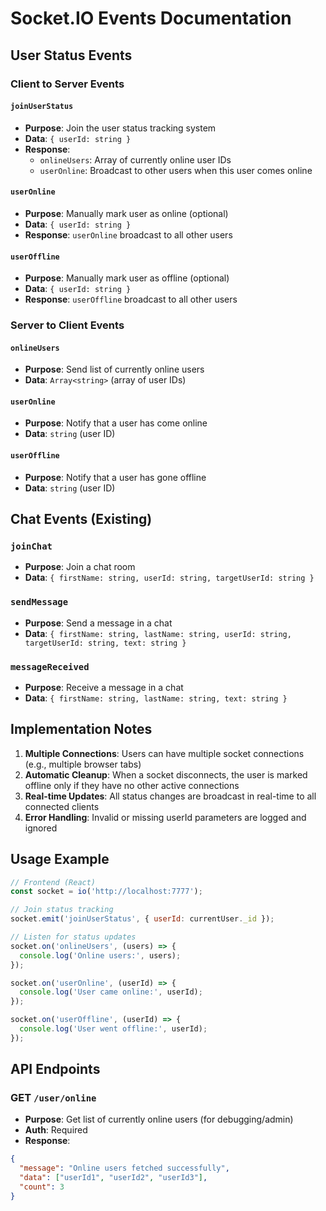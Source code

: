 # Socket.IO Events Documentation

## User Status Events

### Client to Server Events

#### `joinUserStatus`
- **Purpose**: Join the user status tracking system
- **Data**: `{ userId: string }`
- **Response**: 
  - `onlineUsers`: Array of currently online user IDs
  - `userOnline`: Broadcast to other users when this user comes online

#### `userOnline`
- **Purpose**: Manually mark user as online (optional)
- **Data**: `{ userId: string }`
- **Response**: `userOnline` broadcast to all other users

#### `userOffline`
- **Purpose**: Manually mark user as offline (optional)
- **Data**: `{ userId: string }`
- **Response**: `userOffline` broadcast to all other users

### Server to Client Events

#### `onlineUsers`
- **Purpose**: Send list of currently online users
- **Data**: `Array<string>` (array of user IDs)

#### `userOnline`
- **Purpose**: Notify that a user has come online
- **Data**: `string` (user ID)

#### `userOffline`
- **Purpose**: Notify that a user has gone offline
- **Data**: `string` (user ID)

## Chat Events (Existing)

### `joinChat`
- **Purpose**: Join a chat room
- **Data**: `{ firstName: string, userId: string, targetUserId: string }`

### `sendMessage`
- **Purpose**: Send a message in a chat
- **Data**: `{ firstName: string, lastName: string, userId: string, targetUserId: string, text: string }`

### `messageReceived`
- **Purpose**: Receive a message in a chat
- **Data**: `{ firstName: string, lastName: string, text: string }`

## Implementation Notes

1. **Multiple Connections**: Users can have multiple socket connections (e.g., multiple browser tabs)
2. **Automatic Cleanup**: When a socket disconnects, the user is marked offline only if they have no other active connections
3. **Real-time Updates**: All status changes are broadcast in real-time to all connected clients
4. **Error Handling**: Invalid or missing userId parameters are logged and ignored

## Usage Example

```javascript
// Frontend (React)
const socket = io('http://localhost:7777');

// Join status tracking
socket.emit('joinUserStatus', { userId: currentUser._id });

// Listen for status updates
socket.on('onlineUsers', (users) => {
  console.log('Online users:', users);
});

socket.on('userOnline', (userId) => {
  console.log('User came online:', userId);
});

socket.on('userOffline', (userId) => {
  console.log('User went offline:', userId);
});
```

## API Endpoints

### GET `/user/online`
- **Purpose**: Get list of currently online users (for debugging/admin)
- **Auth**: Required
- **Response**: 
```json
{
  "message": "Online users fetched successfully",
  "data": ["userId1", "userId2", "userId3"],
  "count": 3
}
```
